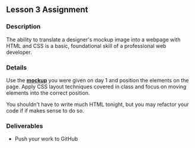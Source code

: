 ## Lesson 3 Assignment

### Description

The ability to translate a designer's mockup image into a webpage with HTML and CSS is a basic, foundational skill of a professional web developer.

### Details

Use the **<a href="./images/day-1-mockup.jpg" target="_blank">mockup</a>** you were given on day 1 and position the elements on the page. Apply CSS layout techniques covered in class and focus on moving elements into the correct position.

You shouldn't have to write much HTML tonight, but you may refactor your code if if makes sense to do so.

### Deliverables

* Push your work to GitHub
